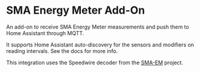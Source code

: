 # SMA Energy Meter Add-On

An add-on to receive SMA Energy Meter measurements and push them to Home Assistant through MQTT.

It supports Home Assistant auto-discovery for the sensors and modifiers on reading intervals. See the docs for more info.

This integration uses the Speedwire decoder from the [SMA-EM](https://github.com/datenschuft/SMA-EM) project.
